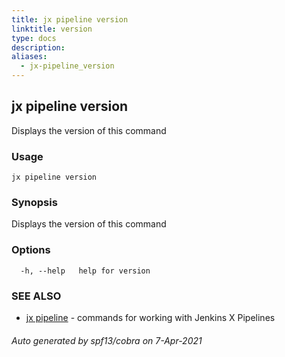```yaml
---
title: jx pipeline version
linktitle: version
type: docs
description: 
aliases:
  - jx-pipeline_version
---
```


## jx pipeline version

Displays the version of this command

### Usage

```
jx pipeline version
```

### Synopsis

Displays the version of this command

### Options

```
  -h, --help   help for version
```

### SEE ALSO

* [jx pipeline](..)	 - commands for working with Jenkins X Pipelines

###### Auto generated by spf13/cobra on 7-Apr-2021
